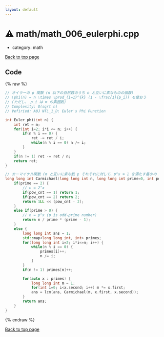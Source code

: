 ```yaml
---
layout: default
---
```


<!-- mathjax config similar to math.stackexchange -->
<script type="text/javascript" async
  src="https://cdnjs.cloudflare.com/ajax/libs/mathjax/2.7.5/MathJax.js?config=TeX-MML-AM_CHTML">
</script>
<script type="text/x-mathjax-config">
  MathJax.Hub.Config({
    TeX: { equationNumbers: { autoNumber: "AMS" }},
    tex2jax: {
      inlineMath: [ ['$','$'] ],
      processEscapes: true
    },
    "HTML-CSS": { matchFontHeight: false },
    displayAlign: "left",
    displayIndent: "2em"
  });
</script>

<script type="text/javascript" src="https://cdnjs.cloudflare.com/ajax/libs/jquery/3.4.1/jquery.min.js"></script>
<script src="https://cdn.jsdelivr.net/npm/jquery-balloon-js@1.1.2/jquery.balloon.min.js" integrity="sha256-ZEYs9VrgAeNuPvs15E39OsyOJaIkXEEt10fzxJ20+2I=" crossorigin="anonymous"></script>
<script type="text/javascript" src="../../assets/js/copy-button.js"></script>
<link rel="stylesheet" href="../../assets/css/copy-button.css" />


# :warning: math/math_006_eulerphi.cpp
* category: math


[Back to top page](../../index.html)



## Code
{% raw %}
```cpp
// オイラーの φ 関数 (n 以下の自然数のうち n と互いに素なものの個数)
// \phi(n) = n \times \prod_{i=1}^{k} (1 - \frac{1}{p_i}) を使おう
// (ただし、 p_i は n の素因数)
// Complexity: O(sqrt n)
// Vefiried: AOJ NTL_1_D: Euler's Phi Function

int Euler_phi(int n) {
    int ret = n;
    for(int i=2; i*i <= n; i++) {
        if(n % i == 0) {
            ret -= ret / i;
            while(n % i == 0) n /= i;
        }
    }
    if(n != 1) ret -= ret / n;
    return ret;
}

// カーマイケル関数 (n と互いに素な数 p それぞれに対して、p^x ≡ 1 を満たす最小の x)
long long int Carmichael(long long int n, long long int prime=0, int pow_cnt=0) {
    if(prime == 2) {
        // n = 2^x
        if(pow_cnt == 1) return 1;
        if(pow_cnt == 2) return 2;
        return 1LL << (pow_cnt - 2);
    }
    else if(prime > 0) {
        // n = p^x (p is odd-prime number)
        return n / prime * (prime - 1);
    }
    else {
        long long int ans = 1;
        std::map<long long int, int> primes;
        for(long long int i=2; i*i<=n; i++) {
            while(n % i == 0) {
                primes[i]++;
                n /= i;
            }
        }
        if(n != 1) primes[n]++;

        for(auto x : primes) {
            long long int m = 1;
            for(int i=0; i<x.second; i++) m *= x.first;
            ans = lcm(ans, Carmichael(m, x.first, x.second));
        }
        return ans;
    }
}
```
{% endraw %}

[Back to top page](../../index.html)

